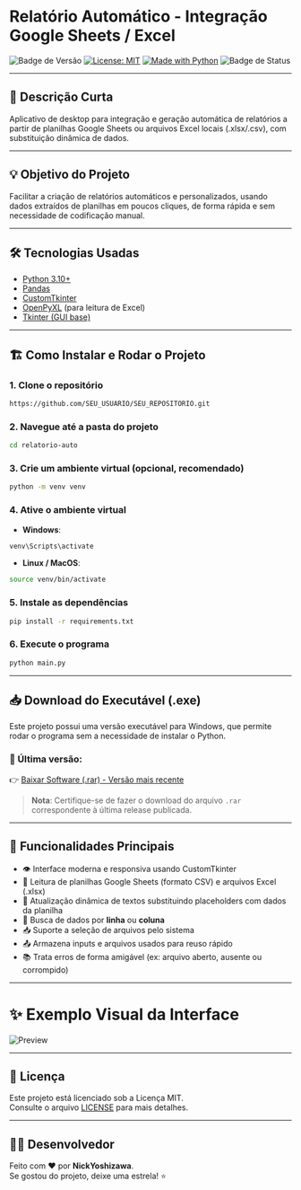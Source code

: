 
# Relatório Automático - Integração Google Sheets / Excel

![Badge de Versão](https://img.shields.io/badge/vers%C3%A3o-1.0-blue)
[![License: MIT](https://img.shields.io/badge/License-MIT-yellow.svg)](https://opensource.org/licenses/MIT)
[![Made with Python](https://img.shields.io/badge/Made%20with-Python-blue.svg)](https://www.python.org/)
![Badge de Status](https://img.shields.io/badge/status-conclu%C3%ADdo-brightgreen)

---

## 📄 Descrição Curta

Aplicativo de desktop para integração e geração automática de relatórios a partir de planilhas Google Sheets ou arquivos Excel locais (.xlsx/.csv), com substituição dinâmica de dados.

---

## 💡 Objetivo do Projeto

Facilitar a criação de relatórios automáticos e personalizados, usando dados extraídos de planilhas em poucos cliques, de forma rápida e sem necessidade de codificação manual.

---

## 🛠️ Tecnologias Usadas

- [Python 3.10+](https://www.python.org/)
- [Pandas](https://pandas.pydata.org/)
- [CustomTkinter](https://github.com/TomSchimansky/CustomTkinter)
- [OpenPyXL](https://openpyxl.readthedocs.io/en/stable/) (para leitura de Excel)
- [Tkinter (GUI base)](https://docs.python.org/3/library/tkinter.html)

---

## 🏗️ Como Instalar e Rodar o Projeto

### 1. Clone o repositório
```bash
https://github.com/SEU_USUARIO/SEU_REPOSITORIO.git
```

### 2. Navegue até a pasta do projeto
```bash
cd relatorio-auto
```

### 3. Crie um ambiente virtual (opcional, recomendado)
```bash
python -m venv venv
```

### 4. Ative o ambiente virtual
- **Windows**:
```bash
venv\Scripts\activate
```
- **Linux / MacOS**:
```bash
source venv/bin/activate
```

### 5. Instale as dependências
```bash
pip install -r requirements.txt
```

### 6. Execute o programa
```bash
python main.py
```

---

## 📥 Download do Executável (.exe)

Este projeto possui uma versão executável para Windows, que permite rodar o programa sem a necessidade de instalar o Python.

### 🔗 Última versão:

👉 [Baixar Software (.rar) - Versão mais recente](https://github.com/NickYoshizawa/relatorio-auto/releases/latest)

> **Nota**: Certifique-se de fazer o download do arquivo `.rar` correspondente à última release publicada.

---

## 🔧 Funcionalidades Principais

- 👁️ Interface moderna e responsiva usando CustomTkinter
- 📅 Leitura de planilhas Google Sheets (formato CSV) e arquivos Excel (.xlsx)
- 🔄 Atualização dinâmica de textos substituindo placeholders com dados da planilha
- 🔢 Busca de dados por **linha** ou **coluna**
- 📥 Suporte a seleção de arquivos pelo sistema
- 📤 Armazena inputs e arquivos usados para reuso rápido
- 📚 Trata erros de forma amigável (ex: arquivo aberto, ausente ou corrompido)

---

# ✨ Exemplo Visual da Interface

![Preview](https://github.com/user-attachments/assets/ffaa2285-987c-44f4-b294-c1f380be1fda)

---

## 🧾 Licença

Este projeto está licenciado sob a Licença MIT.  
Consulte o arquivo [LICENSE](LICENSE) para mais detalhes.

---

## 👨‍💻 Desenvolvedor

Feito com ❤️ por **NickYoshizawa**.  
Se gostou do projeto, deixe uma estrela! ⭐

